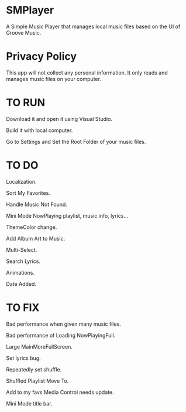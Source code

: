 # SMPlayer
A Simple Music Player that manages local music files based on the UI of Groove Music.

# Privacy Policy
This app will not collect any personal information. It only reads and manages music files on your computer.

# TO RUN
Download it and open it using Visual Studio.

Build it with local computer.

Go to Settings and Set the Root Folder of your music files.

# TO DO
Localization.

Sort My Favorites.

Handle Music Not Found.

Mini Mode NowPlaying playlist, music info, lyrics...

ThemeColor change.

Add Album Art to Music.

Multi-Select.

Search Lyrics.

Animations.

Date Added.

# TO FIX
Bad performance when given many music files.

Bad performance of Loading NowPlayingFull.

Large MainMoreFullScreen.

Set lyrics bug.

Repeatedly set shuffle.

Shuffled Playlist Move To.

Add to my favs Media Control needs update.

Mini Mode title bar.